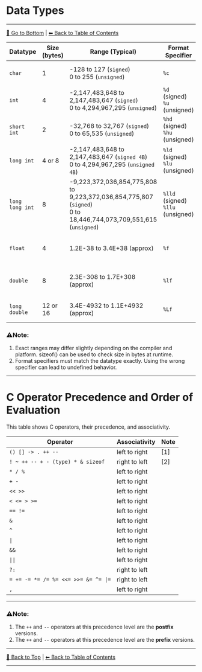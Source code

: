 # Data Types
---

[🔽 Go to Bottom](L50) | [⬅ Back to Table of Contents](README.md)

| Datatype        | Size (bytes) | Range (Typical)                                                                                                      | Format Specifier                       | Description                      |
| --------------- | ------------ | -------------------------------------------------------------------------------------------------------------------- | -------------------------------------- | -------------------------------- |
| `char`          | 1            | -128 to 127 (`signed`) <br> 0 to 255 (`unsigned`)                                                                    | `%c`                                   | Stores a single character        |
| `int`           | 4            | -2,147,483,648 to 2,147,483,647 (`signed`) <br> 0 to 4,294,967,295 (`unsigned`)                                      | `%d` (signed) <br> `%u` (unsigned)     | Stores integers                  |
| `short int`     | 2            | -32,768 to 32,767 (`signed`) <br> 0 to 65,535 (`unsigned`)                                                           | `%hd` (signed) <br> `%hu` (unsigned)   | Smaller integers                 |
| `long int`      | 4 or 8       | -2,147,483,648 to 2,147,483,647 (`signed 4B`) <br> 0 to 4,294,967,295 (`unsigned 4B`)                                | `%ld` (signed) <br> `%lu` (unsigned)   | Larger integers                  |
| `long long int` | 8            | -9,223,372,036,854,775,808 to 9,223,372,036,854,775,807 (`signed`) <br> 0 to 18,446,744,073,709,551,615 (`unsigned`) | `%lld` (signed) <br> `%llu` (unsigned) | Very large integers              |
| `float`         | 4            | 1.2E-38 to 3.4E+38 (approx)                                                                                          | `%f`                                   | Single-precision decimal numbers |
| `double`        | 8            | 2.3E-308 to 1.7E+308 (approx)                                                                                        | `%lf`                                  | Double-precision decimal numbers |
| `long double`   | 12 or 16     | 3.4E-4932 to 1.1E+4932 (approx)                                                                                      | `%Lf`                                  | Extended precision decimal       |


### ⚠Note:
1. Exact ranges may differ slightly depending on the compiler and platform. sizeof() can be used to check size in bytes at runtime.
2. Format specifiers must match the datatype exactly. Using the wrong specifier can lead to undefined behavior.
---

# C Operator Precedence and Order of Evaluation

This table shows C operators, their precedence, and associativity.

| Operator                            | Associativity  | Note |
|-------------------------------------|----------------|-------|
| `() [] -> . ++ --`                  | left to right  | [1]   |
| `! ~ ++ -- + - (type) * & sizeof`   | right to left  | [2]   |
| `* / %`                             | left to right  |       |
| `+ -`                               | left to right  |       |
| `<< >>`                             | left to right  |       |
| `< <= > >=`                         | left to right  |       |
| `== !=`                             | left to right  |       |
| `&`                                 | left to right  |       |
| `^`                                 | left to right  |       |
| `\|`                                | left to right  |       |
| `&&`                                | left to right  |       |
| `\|\|`                              | left to right  |       |
| `?:`                                | right to left  |       |
| `= += -= *= /= %= <<= >>= &= ^= \|=`| right to left  |       |
| `,`                                 | left to right  |       |

---
### ⚠Note:
1. The `++` and `--` operators at this precedence level are the **postfix** versions.  
2. The `++` and `--` operators at this precedence level are the **prefix** versions.  

---

[🔽 Back to Top](#data-types) | [⬅ Back to Table of Contents](README.md)

---
